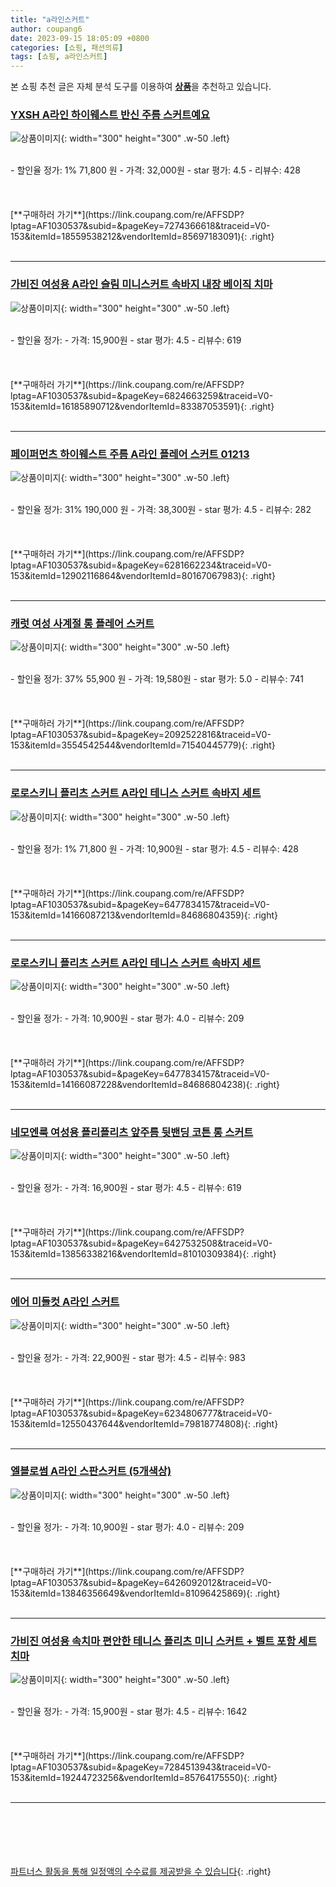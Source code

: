 ```yaml
---
title: "a라인스커트"
author: coupang6
date: 2023-09-15 18:05:09 +0800
categories: [쇼핑, 패션의류]
tags: [쇼핑, a라인스커트]
---
```


본 쇼핑 추천 글은 자체 분석 도구를 이용하여 [**상품**](https://link.coupang.com/a/bao1ui)을 추천하고 있습니다.

### [YXSH A라인 하이웨스트 반신 주름 스커트예요](https://link.coupang.com/re/AFFSDP?lptag=AF1030537&subid=&pageKey=7274366618&traceid=V0-153&itemId=18559538212&vendorItemId=85697183091)

![상품이미지](https://thumbnail8.coupangcdn.com/thumbnails/remote/230x230ex/image/vendor_inventory/d4a4/9e60daa0e3e56a691f5d8504bed8f172457b453f10f2abf99f54aeab7427.jpg){: width="300" height="300" .w-50 .left}


<br>
- 할인율 정가: 1%  71,800   원
- 가격: 32,000원
- star 평가: 4.5
- 리뷰수: 428
<br>
<br>
<br>
<br>
[**구매하러 가기**](https://link.coupang.com/re/AFFSDP?lptag=AF1030537&subid=&pageKey=7274366618&traceid=V0-153&itemId=18559538212&vendorItemId=85697183091){: .right}
<br>
<br>

---

### [가비진 여성용 A라인 슬림 미니스커트 속바지 내장 베이직 치마](https://link.coupang.com/re/AFFSDP?lptag=AF1030537&subid=&pageKey=6824663259&traceid=V0-153&itemId=16185890712&vendorItemId=83387053591)

![상품이미지](https://thumbnail7.coupangcdn.com/thumbnails/remote/230x230ex/image/vendor_inventory/71d9/8ad195376005a9fa725c81fbc0f733750ffeeb38c1a9b227c187c33d91bd.jpg){: width="300" height="300" .w-50 .left}


<br>
- 할인율 정가: 
- 가격: 15,900원
- star 평가: 4.5
- 리뷰수: 619
<br>
<br>
<br>
<br>
[**구매하러 가기**](https://link.coupang.com/re/AFFSDP?lptag=AF1030537&subid=&pageKey=6824663259&traceid=V0-153&itemId=16185890712&vendorItemId=83387053591){: .right}
<br>
<br>

---

### [페이퍼먼츠 하이웨스트 주름 A라인 플레어 스커트 01213](https://link.coupang.com/re/AFFSDP?lptag=AF1030537&subid=&pageKey=6281662234&traceid=V0-153&itemId=12902116864&vendorItemId=80167067983)

![상품이미지](https://thumbnail10.coupangcdn.com/thumbnails/remote/230x230ex/image/retail/images/2022/01/11/15/4/1bac2d49-503e-4673-ab9f-a4da37241dfc.jpg){: width="300" height="300" .w-50 .left}


<br>
- 할인율 정가: 31%  190,000   원
- 가격: 38,300원
- star 평가: 4.5
- 리뷰수: 282
<br>
<br>
<br>
<br>
[**구매하러 가기**](https://link.coupang.com/re/AFFSDP?lptag=AF1030537&subid=&pageKey=6281662234&traceid=V0-153&itemId=12902116864&vendorItemId=80167067983){: .right}
<br>
<br>

---

### [캐럿 여성 사계절 롱 플레어 스커트](https://link.coupang.com/re/AFFSDP?lptag=AF1030537&subid=&pageKey=2092522816&traceid=V0-153&itemId=3554542544&vendorItemId=71540445779)

![상품이미지](https://thumbnail7.coupangcdn.com/thumbnails/remote/230x230ex/image/retail/images/6254000612401484-61a02970-f2e3-4ddb-bab2-48ed81469811.jpg){: width="300" height="300" .w-50 .left}


<br>
- 할인율 정가: 37%  55,900   원
- 가격: 19,580원
- star 평가: 5.0
- 리뷰수: 741
<br>
<br>
<br>
<br>
[**구매하러 가기**](https://link.coupang.com/re/AFFSDP?lptag=AF1030537&subid=&pageKey=2092522816&traceid=V0-153&itemId=3554542544&vendorItemId=71540445779){: .right}
<br>
<br>

---

### [로로스키니 플리츠 스커트 A라인 테니스 스커트 속바지 세트](https://link.coupang.com/re/AFFSDP?lptag=AF1030537&subid=&pageKey=6477834157&traceid=V0-153&itemId=14166087213&vendorItemId=84686804359)

![상품이미지](https://thumbnail7.coupangcdn.com/thumbnails/remote/230x230ex/image/vendor_inventory/2413/bce0e7134b11ad95eb126cbfd6a4227497b97e8d014fa57746a1cb47cecd.jpg){: width="300" height="300" .w-50 .left}


<br>
- 할인율 정가: 1%  71,800   원
- 가격: 10,900원
- star 평가: 4.5
- 리뷰수: 428
<br>
<br>
<br>
<br>
[**구매하러 가기**](https://link.coupang.com/re/AFFSDP?lptag=AF1030537&subid=&pageKey=6477834157&traceid=V0-153&itemId=14166087213&vendorItemId=84686804359){: .right}
<br>
<br>

---

### [로로스키니 플리츠 스커트 A라인 테니스 스커트 속바지 세트](https://link.coupang.com/re/AFFSDP?lptag=AF1030537&subid=&pageKey=6477834157&traceid=V0-153&itemId=14166087228&vendorItemId=84686804238)

![상품이미지](https://thumbnail6.coupangcdn.com/thumbnails/remote/230x230ex/image/vendor_inventory/f7a8/5b8b1de5ee5880c9dc9639a311e1adcc1e018fb0320b9dd70c48c1c87370.jpg){: width="300" height="300" .w-50 .left}


<br>
- 할인율 정가: 
- 가격: 10,900원
- star 평가: 4.0
- 리뷰수: 209
<br>
<br>
<br>
<br>
[**구매하러 가기**](https://link.coupang.com/re/AFFSDP?lptag=AF1030537&subid=&pageKey=6477834157&traceid=V0-153&itemId=14166087228&vendorItemId=84686804238){: .right}
<br>
<br>

---

### [네모엔룩 여성용 플리플리츠 앞주름 뒷밴딩 코튼 롱 스커트](https://link.coupang.com/re/AFFSDP?lptag=AF1030537&subid=&pageKey=6427532508&traceid=V0-153&itemId=13856338216&vendorItemId=81010309384)

![상품이미지](https://thumbnail10.coupangcdn.com/thumbnails/remote/230x230ex/image/vendor_inventory/56c0/ab1138e1f1876c11470fc09a72f1d1ed47b1317c5b75e35aa08779d059bc.jpg){: width="300" height="300" .w-50 .left}


<br>
- 할인율 정가: 
- 가격: 16,900원
- star 평가: 4.5
- 리뷰수: 619
<br>
<br>
<br>
<br>
[**구매하러 가기**](https://link.coupang.com/re/AFFSDP?lptag=AF1030537&subid=&pageKey=6427532508&traceid=V0-153&itemId=13856338216&vendorItemId=81010309384){: .right}
<br>
<br>

---

### [에어 미들컷 A라인 스커트](https://link.coupang.com/re/AFFSDP?lptag=AF1030537&subid=&pageKey=6234806777&traceid=V0-153&itemId=12550437644&vendorItemId=79818774808)

![상품이미지](https://thumbnail10.coupangcdn.com/thumbnails/remote/230x230ex/image/retail/images/2494120285311937-05b47c74-1bb2-432f-b538-497efef9ad76.jpg){: width="300" height="300" .w-50 .left}


<br>
- 할인율 정가: 
- 가격: 22,900원
- star 평가: 4.5
- 리뷰수: 983
<br>
<br>
<br>
<br>
[**구매하러 가기**](https://link.coupang.com/re/AFFSDP?lptag=AF1030537&subid=&pageKey=6234806777&traceid=V0-153&itemId=12550437644&vendorItemId=79818774808){: .right}
<br>
<br>

---

### [엘블로썸 A라인 스판스커트 (5개색상)](https://link.coupang.com/re/AFFSDP?lptag=AF1030537&subid=&pageKey=6426092012&traceid=V0-153&itemId=13846356649&vendorItemId=81096425869)

![상품이미지](https://thumbnail8.coupangcdn.com/thumbnails/remote/230x230ex/image/vendor_inventory/a51b/96b0d9dc9d1bf6485f05ff5c85d9bbac449b39444cce10a472fbf0c36d59.jpg){: width="300" height="300" .w-50 .left}


<br>
- 할인율 정가: 
- 가격: 10,900원
- star 평가: 4.0
- 리뷰수: 209
<br>
<br>
<br>
<br>
[**구매하러 가기**](https://link.coupang.com/re/AFFSDP?lptag=AF1030537&subid=&pageKey=6426092012&traceid=V0-153&itemId=13846356649&vendorItemId=81096425869){: .right}
<br>
<br>

---

### [가비진 여성용 속치마 편안한 테니스 플리츠 미니 스커트 + 벨트 포함 세트 치마](https://link.coupang.com/re/AFFSDP?lptag=AF1030537&subid=&pageKey=7284513943&traceid=V0-153&itemId=19244723256&vendorItemId=85764175550)

![상품이미지](https://thumbnail7.coupangcdn.com/thumbnails/remote/230x230ex/image/vendor_inventory/f4f6/036251e574d65d37a4f2d7cf654c816ca1c85f2a71c149f0abd405cadb34.jpg){: width="300" height="300" .w-50 .left}


<br>
- 할인율 정가: 
- 가격: 15,900원
- star 평가: 4.5
- 리뷰수: 1642
<br>
<br>
<br>
<br>
[**구매하러 가기**](https://link.coupang.com/re/AFFSDP?lptag=AF1030537&subid=&pageKey=7284513943&traceid=V0-153&itemId=19244723256&vendorItemId=85764175550){: .right}
<br>
<br>

---
<br><br><br><br><br> [파트너스 활동을 통해 일정액의 수수료를 제공받을 수 있습니다](https://link.coupang.com/a/bao1ui){: .right}